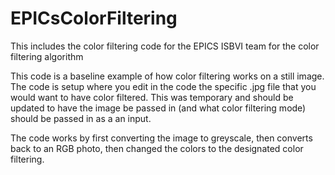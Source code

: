 # EPICsColorFiltering
This includes the color filtering code for the EPICS ISBVI team for the color filtering algorithm

This code is a baseline example of how color filtering works on a still image. The code is setup where you edit in the code the specific .jpg file that you would want to have color filtered. This was temporary and should be updated to have the image be passed in (and what color filtering mode) should be passed in as a an input. 

The code works by first converting the image to greyscale, then converts back to an RGB photo, then changed the colors to the designated color filtering.
